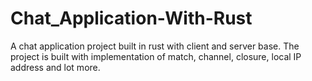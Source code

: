 # Chat_Application-With-Rust
A chat application project built in rust with client and server base. The project is built with implementation of match, channel, closure, local IP address and lot more.
